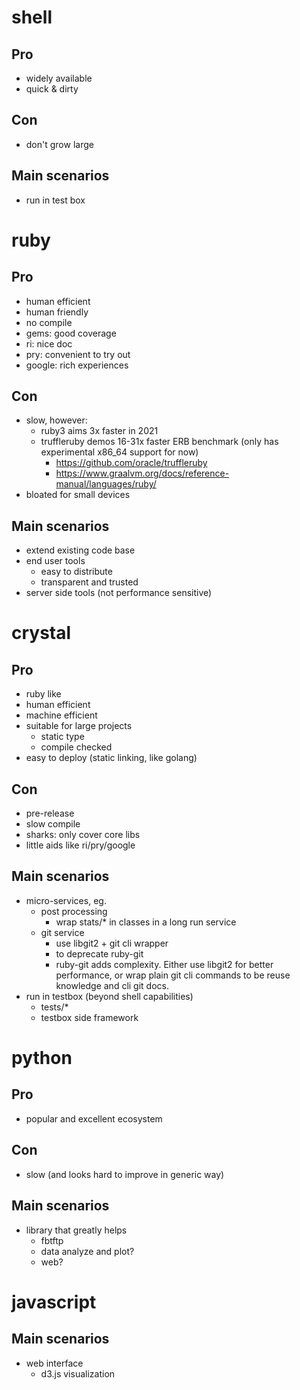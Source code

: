shell
=====

## Pro
- widely available
- quick & dirty

## Con
- don't grow large

## Main scenarios
- run in test box


ruby
====

## Pro
- human efficient
- human friendly
- no compile
- gems: good coverage
- ri: nice doc
- pry: convenient to try out
- google: rich experiences

## Con
- slow, however:
  - ruby3 aims 3x faster in 2021
  - truffleruby demos 16-31x faster ERB benchmark
    (only has experimental x86_64 support for now)
    - https://github.com/oracle/truffleruby
    - https://www.graalvm.org/docs/reference-manual/languages/ruby/
- bloated for small devices

## Main scenarios
- extend existing code base
- end user tools
  - easy to distribute
  - transparent and trusted
- server side tools (not performance sensitive)


crystal
=======

## Pro
- ruby like
- human efficient
- machine efficient
- suitable for large projects
  - static type
  - compile checked
- easy to deploy (static linking, like golang)

## Con
- pre-release
- slow compile
- sharks: only cover core libs
- little aids like ri/pry/google

## Main scenarios
- micro-services, eg.
  - post processing
    - wrap stats/* in classes in a long run service
  - git service
    - use libgit2 + git cli wrapper 
    - to deprecate ruby-git
    - ruby-git adds complexity. Either use libgit2 for better performance, or
      wrap plain git cli commands to be reuse knowledge and cli git docs.
- run in testbox (beyond shell capabilities)
  - tests/*
  - testbox side framework

python
======

## Pro
- popular and excellent ecosystem
## Con
- slow (and looks hard to improve in generic way)
## Main scenarios
- library that greatly helps
  - fbtftp
  - data analyze and plot?
  - web?

javascript
==========

## Main scenarios
- web interface
  - d3.js visualization
